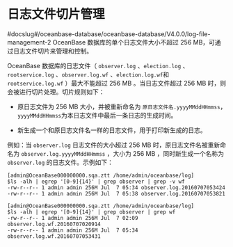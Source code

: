 日志文件切片管理 
=============================
#docslug#/oceanbase-database/oceanbase-database/V4.0.0/log-file-management-2
OceanBase 数据库的单个日志文件大小不超过 256 MB，可通过日志文件切片来管理和控制。

OceanBase 数据库的日志文件（ `observer.log` 、`election.log` 、`rootservice.log` 、`observer.log.wf` 、`election.log.wf`和 `rootservice.log.wf` ）最大不能超过 256 MB 。当日志文件超过 256 MB 时，则会被进行切片处理。切片规则如下：

* 原日志文件为 256 MB 大小，并被重新命名为 `原日志文件名.yyyyMMddHHmmss`，`yyyyMMddHHmmss`为本日志文件中最后一条日志的生成时间。

  

* 新生成一个和原日志文件名一样的日志文件，用于打印新生成的日志。

  




例如：当 `observer.log` 日志文件的大小超过 256 MB 时，原日志文件名被重新命名为 `observer.log.yyyyMMddHHmmss` ，大小为 256 MB ，同时新生成一个名称为 `observer.log` 的日志文件。示例如下：

```shell
[admin@OceanBase000000000.sqa.ztt /home/admin/oceanbase/log] 
$ls -alh | egrep '[0-9]{14}' | grep observer | grep -v wf 
-rw-r--r-- 1 admin admin 256M Jul  7 05:34 observer.log.20160707053424 
-rw-r--r-- 1 admin admin 256M Jul  7 05:38 observer.log.20160707053821 

[admin@OceanBase000000000.sqa.ztt /home/admin/oceanbase/log] 
$ls -alh | egrep '[0-9]{14}' | grep observer | grep wf 
-rw-r--r-- 1 admin admin 256M Jul  7 02:09 observer.log.wf.20160707020914
-rw-r--r-- 1 admin admin 256M Jul  7 05:34 observer.log.wf.20160707053431
```


